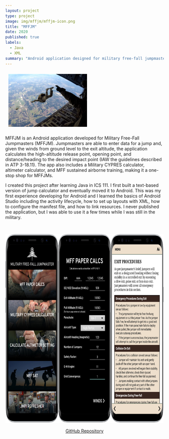 ```yaml
---
layout: project
type: project
image: img/mffjm/mffjm-icon.png
title: "MFFJM"
date: 2020
published: true
labels:
  - Java
  - XML
summary: "Android application designed for military free-fall jumpmasters (MFFJM). Includes jump calculations, a Military CYPRES calculator, altimeter calculator, and a copy of MFF sustained airborne training."
---
```


<img width="250px" class="rounded float-end" hspace="10px" vspace="10px" src="../img/mffjm/cool-guy-pic.jpg" alt="Training Jump, 2019">

MFFJM is an Android application developed for Military Free-Fall Jumpmasters (MFFJM). Jumpmasters are able to enter data for a jump and, given the winds from ground level to the exit altitude, the application calculates the high-altitude release point, opening point, and distance/heading to the desired impact point (IAW the guidelines described in ATP 3-18.11). The app also includes a Military CYPRES calculator, altimeter calculator, and MFF sustained airborne training, making it a one-stop shop for MFFJMs.

I created this project after learning Java in ICS 111. I first built a text-based version of jump calculator and eventually moved it to Android. This was my first experience developing for Android and I learned the basics of Android Studio including the activity lifecycle, how to set up layouts with XML, how to configure the manifest file, and how to link resources. I never published the application, but I was able to use it a few times while I was still in the military.

<br>

<p style="text-align:center;">
  <img height="600px" src="../img/mffjm/mffjm-screenshot.png" alt="MFFJM App Screenshots">
</p>

<p style="text-align:center;">
  <a href="https://github.com/robertgodfrey/MFFJM" target="_blank">GitHub Repository</a>
</p>

